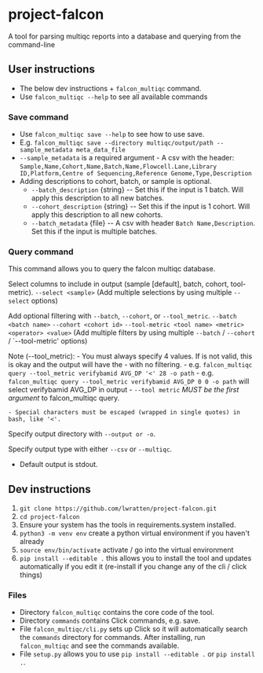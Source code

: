 # project-falcon
A tool for parsing multiqc reports into a database and querying from the command-line

## User instructions
- The below dev instructions + `falcon_multiqc` command.
- Use `falcon_multiqc --help` to see all available commands

### Save command
- Use `falcon_multiqc save --help` to see how to use save.
- E.g. `falcon_multiqc save --directory multiqc/output/path --sample_metadata meta_data_file`
- `--sample_metadata` is a required argument - A csv with the header: `Sample,Name,Cohort,Name,Batch,Name,Flowcell.Lane,Library ID,Platform,Centre of Sequencing,Reference Genome,Type,Description`
- Adding descriptions to cohort, batch, or sample is optional.
  - `--batch_description` {string} -- Set this if the input is 1 batch. Will apply this description to all new batches.
  - `--cohort_description` {string} -- Set this if the input is 1 cohort. Will apply this description to all new cohorts.
  - `--batch_metadata` {file} -- A csv with header `Batch Name,Description`. Set this if the input is multiple batches.

### Query command
This command allows you to query the falcon multiqc database.

Select columns to include in output (sample [default], batch, cohort, tool-metric).
    `--select <sample>`
    (Add multiple selections by using multiple `--select` options)

Add optional filtering with `--batch`, `--cohort`, or `--tool_metric`.
    `--batch <batch name>`
    `--cohort <cohort id>`
    `--tool-metric <tool name> <metric> <operator> <value>`
    (Add multiple filters by using multiple `--batch` / `--cohort` / `--tool-metric' options)

Note (--tool_metric): 
    - You must always specify 4 values. If <operator> is not valid, this is okay and the output will have the <metric> - with no filtering.
      - e.g. `falcon_multiqc query --tool_metric verifybamid AVG_DP '<' 28 -o path`
      - e.g. `falcon_multiqc query --tool_metric verifybamid AVG_DP 0 0 -o path` will select verifybamid AVG_DP in output
    - `--tool metric` *MUST be the first argument* to falcon_multiqc query.

    - Special characters must be escaped (wrapped in single quotes) in bash, like '<'.

Specify output directory with `--output or -o`. 

Specify output type with either `--csv` or `--multiqc`.
- Default output is stdout.


## Dev instructions
1. `git clone https://github.com/lwratten/project-falcon.git`
2. `cd project-falcon`
3.  Ensure your system has the tools in requirements.system installed.
4. `python3 -m venv env` create a python virtual environment if you haven't already
5. `source env/bin/activate`  activate / go into the virtual environment
6. `pip install --editable .` this allows you to install the tool and updates automatically if you edit it (re-install if you change any of the cli / click things)


### Files
* Directory `falcon_multiqc` contains the core code of the tool.
* Directory `commands` contains Click commands, e.g. save. 
* File `falcon_multiqc/cli.py` sets up Click so it will automatically search the `commands` directory for commands. After installing, run `falcon_multiqc` and see the commands available.
* File `setup.py` allows you to use `pip install --editable .` or `pip install .`.


